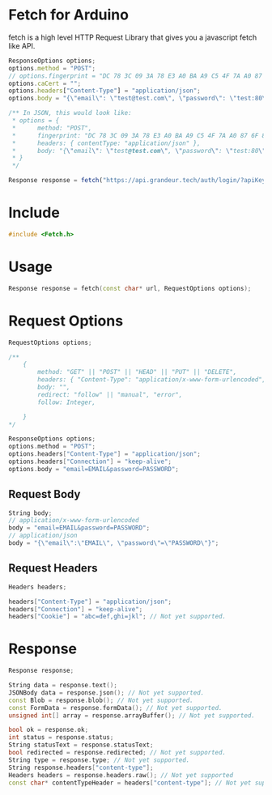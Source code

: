 # Fetch for Arduino
fetch is a high level HTTP Request Library that gives you a javascript fetch like API.

```js
ResponseOptions options;
options.method = "POST";
// options.fingerprint = "DC 78 3C 09 3A 78 E3 A0 BA A9 C5 4F 7A A0 87 6F 89 01 71 4C";
options.caCert = "";
options.headers["Content-Type"] = "application/json";
options.body = "{\"email\": \"test@test.com\", \"password\": \"test:80\"}";

/** In JSON, this would look like:
 * options = {
 *      method: "POST",
 *      fingerprint: "DC 78 3C 09 3A 78 E3 A0 BA A9 C5 4F 7A A0 87 6F 89 01 71 4C",
 *      headers: { contentType: "application/json" },
 *      body: "{\"email\": \"test@test.com\", \"password\": \"test:80\"}",
 * }
 */

Response response = fetch("https://api.grandeur.tech/auth/login/?apiKey=grandeurkywxmoy914080rxf9dh05n7e", options);
```

# Include

```cpp
#include <Fetch.h>
```

# Usage

```cpp
Response response = fetch(const char* url, RequestOptions options);
```

# Request Options
```cpp
RequestOptions options;

/**
    {
        method: "GET" || "POST" || "HEAD" || "PUT" || "DELETE",
        headers: { "Content-Type": "application/x-www-form-urlencoded", "Content-Length": Automatic, "Host: FromURL, "User-Agent": "arduino-fetch", "Cookie": "", "Accept": "* /*", "Connection": "close", "Transfer-Encoding": "chunked" },
        body: "",
        redirect: "follow" || "manual", "error",
        follow: Integer,

    }
*/

ResponseOptions options;
options.method = "POST";
options.headers["Content-Type"] = "application/json";
options.headers["Connection"] = "keep-alive";
options.body = "email=EMAIL&password=PASSWORD";
```

<!-- ```cpp
ResponseOptions options;
options["method"] = "POST";
options["body"] = "email=EMAIL&password=PASSWORD";
``` -->

## Request Body
<!-- 
```cpp
MultipartFormBody body;
URLEncodedBody body;
JSONBody body;

body["email"] = email;
body["password"] = password;
``` -->
```cpp
String body;
// application/x-www-form-urlencoded
body = "email=EMAIL&password=PASSWORD";
// application/json
body = "{\"email\":\"EMAIL\", \"password\"=\"PASSWORD\"}";
```
## Request Headers

```cpp
Headers headers;

headers["Content-Type"] = "application/json";
headers["Connection"] = "keep-alive";
headers["Cookie"] = "abc=def,ghi=jkl"; // Not yet supported.
```
# Response

```cpp
Response response;

String data = response.text();
JSONBody data = response.json(); // Not yet supported.
const Blob = response.blob(); // Not yet supported.
const FormData = response.formData(); // Not yet supported.
unsigned int[] array = response.arrayBuffer(); // Not yet supported.

bool ok = response.ok;
int status = response.status;
String statusText = response.statusText;
bool redirected = response.redirected; // Not yet supported.
String type = response.type; // Not yet supported.
String response.headers["content-type"];
Headers headers = response.headers.raw(); // Not yet supported
const char* contentTypeHeader = headers["content-type"]; // Not yet supported.

```
